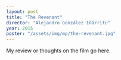 ```yaml
---
layout: post
title: "The Revenant"
director: "Alejandro González Iñárritu"
year: 2015
poster: "/assets/img/mp/the-revenant.jpg"
---
```


My review or thoughts on the film go here.

